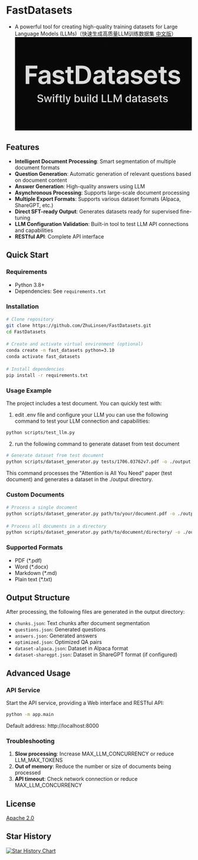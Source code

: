 # FastDatasets

- A powerful tool for creating high-quality training datasets for Large Language Models (LLMs)（快速生成高质量LLM训练数据集 [中文版](README_zh.md)）
![FastDatasets](fastdatasets.png)


## Features

- **Intelligent Document Processing**: Smart segmentation of multiple document formats
- **Question Generation**: Automatic generation of relevant questions based on document content  
- **Answer Generation**: High-quality answers using LLM
- **Asynchronous Processing**: Supports large-scale document processing
- **Multiple Export Formats**: Supports various dataset formats (Alpaca, ShareGPT, etc.)
- **Direct SFT-ready Output**: Generates datasets ready for supervised fine-tuning
- **LLM Configuration Validation**: Built-in tool to test LLM API connections and capabilities
- **RESTful API**: Complete API interface

## Quick Start

### Requirements

- Python 3.8+
- Dependencies: See `requirements.txt`

### Installation

```bash
# Clone repository
git clone https://github.com/ZhuLinsen/FastDatasets.git
cd FastDatasets

# Create and activate virtual environment (optional)
conda create -n fast_datasets python=3.10
conda activate fast_datasets

# Install dependencies
pip install -r requirements.txt
```

### Usage Example

The project includes a test document. You can quickly test with:
1. edit .env file and configure your LLM
you can use the following command to test your LLM connection and capabilities:
```bash
python scripts/test_llm.py
```

2. run the following command to generate dataset from test document

```bash
# Generate dataset from test document
python scripts/dataset_generator.py tests/1706.03762v7.pdf -o ./output
```

This command processes the "Attention is All You Need" paper (test document) and generates a dataset in the ./output directory.

### Custom Documents

```bash
# Process a single document
python scripts/dataset_generator.py path/to/your/document.pdf -o ./output_directory

# Process all documents in a directory
python scripts/dataset_generator.py path/to/document/directory/ -o ./output_directory
```

### Supported Formats

- PDF (*.pdf)
- Word (*.docx)
- Markdown (*.md)
- Plain text (*.txt)

## Output Structure

After processing, the following files are generated in the output directory:

- `chunks.json`: Text chunks after document segmentation
- `questions.json`: Generated questions
- `answers.json`: Generated answers
- `optimized.json`: Optimized QA pairs
- `dataset-alpaca.json`: Dataset in Alpaca format
- `dataset-sharegpt.json`: Dataset in ShareGPT format (if configured)

## Advanced Usage

### API Service

Start the API service, providing a Web interface and RESTful API:

```bash
python -m app.main
```

Default address: http://localhost:8000

### Troubleshooting

1. **Slow processing**: Increase MAX_LLM_CONCURRENCY or reduce LLM_MAX_TOKENS
2. **Out of memory**: Reduce the number or size of documents being processed
3. **API timeout**: Check network connection or reduce MAX_LLM_CONCURRENCY

## License
[Apache 2.0](LICENSE)

## Star History

[![Star History Chart](https://api.star-history.com/svg?repos=ZhuLinsen/FastDatasets&type=Date)](https://www.star-history.com/#ZhuLinsen/FastDatasets&Date)

